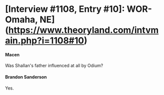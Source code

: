 # [Interview #1108, Entry #10]: WOR-Omaha, NE](https://www.theoryland.com/intvmain.php?i=1108#10)

#### Macen

Was Shallan's father influenced at all by Odium?

#### Brandon Sanderson

Yes.

